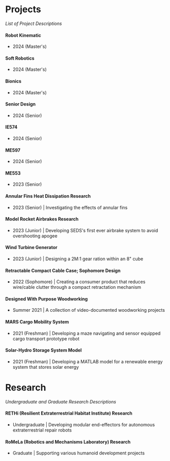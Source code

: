# Projects
*List of Project Descriptions*

#### Robot Kinematic
- 2024 (Master's)
#### Soft Robotics
- 2024 (Master's)
#### Bionics
- 2024 (Master's)
#### Senior Design
- 2024 (Senior)
#### IE574
- 2024 (Senior)
#### ME597
- 2024 (Senior)
#### ME553
- 2023 (Senior)
#### Annular Fins Heat Dissipation Research
- 2023 (Senior) | Investigating the effects of annular fins
#### Model Rocket Airbrakes Research
- 2023 (Junior) | Developing SEDS's first ever airbrake system to avoid overshooting apogee
#### Wind Turbine Generator
- 2023 (Junior) | Designing a 2M:1 gear ration within an 8" cube
#### Retractable Compact Cable Case; Sophomore Design
- 2022 (Sophomore) | Creating a consumer product that reduces wire/cable clutter through a compact retractation mechanism
#### Designed With Purpose Woodworking
- Summer 2021 | A collection of video-documented woodworking projects
#### MARS Cargo Mobility System
- 2021 (Freshman) | Developing a maze navigating and sensor equipped cargo transport prototype robot
#### Solar-Hydro Storage System Model
- 2021 (Freshman) | Developing a MATLAB model for a renewable energy system that stores solar energy

# Research
*Undergraduate and Graduate Research Descriptions*

#### RETHi (Resilient Extraterrestrial Habitat Institute) Research
- Undergraduate | Developing modular end-effectors for autonomous extraterrestrial repair robots
#### RoMeLa (Robotics and Mechanisms Laboratory) Research
- Graduate | Supporting various humanoid development projects

